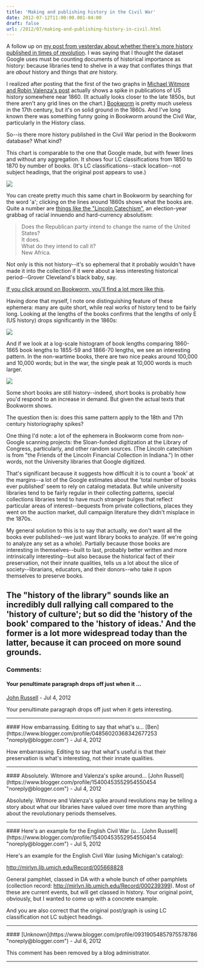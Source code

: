 ```yaml
---
title: 'Making and publishing history in the Civil War'
date: 2012-07-12T11:00:00.001-04:00
draft: false
url: /2012/07/making-and-publishing-history-in-civil.html
---
```


A follow up on [my post from yesterday about whether there's more history published in times of revolution](http://sappingattention.blogspot.com/2012/07/do-revolutionaries-really-read-history.html). I was saying that I thought the dataset Google uses must be counting documents of historical importance as history: because libraries tend to shelve in a way that conflates things that are _about_ history and things that _are_ history.

I realized after posting that the first of the two graphs in [Michael Witmore and Robin Valenza's post](http://winedarksea.org/?p=1520) actually shows a spike in publications of US history somewhere near 1860. (It actually looks closer to the late 1850s, but there aren't any grid lines on the chart.) [Bookworm](http://bookworm.culturomics.org/) is pretty much useless in the 17th century, but it's on solid ground in the 1860s. And I've long known there was something funny going in Bookworm around the Civil War, particularly in the History class.

So--is there more history published in the Civil War period in the Bookworm database? What kind?

This chart is comparable to the one that Google made, but with fewer lines and without any aggregation. It shows four LC classifications from 1850 to 1870 by number of books. (It's LC classifications--stack location--not subject headings, that the original post appears to use.)

[![](http://4.bp.blogspot.com/-AlnIK2po3Wg/T_7YXZrPUvI/AAAAAAAADfc/ti38Yb2oDg8/s640/Publication+spikes+during+the+Civil+War.png)](http://4.bp.blogspot.com/-AlnIK2po3Wg/T_7YXZrPUvI/AAAAAAAADfc/ti38Yb2oDg8/s1600/Publication+spikes+during+the+Civil+War.png)

You can create pretty much this same chart in Bookworm by searching for the word 'a'; clicking on the lines around 1860s shows what the books are. Quite a number are [things like the "Lincoln Catechism",](http://archive.org/stream/lincolncatechism00newy#page/4/mode/2up) an election-year grabbag of racial innuendo and hard-currency absolutism:

> Does the Republican party intend to change the name of the United States?  
> It does.  
> What do they intend to call it?  
> New Africa.

Not only is this not history--it's so ephemeral that it probably wouldn't have made it into the collection if it were about a less interesting historical period--Grover Cleveland's black baby, say.

[If you click around on Bookworm, you'll find a lot more like this](http://bookworm.culturomics.org/#?%7B%22counttype%22%3A%22Number_of_Books%22%2C%22smoothingSpan%22%3A0%2C%22search_limits%22%3A%5B%7B%22word%22%3A%5B%22a%22%5D%2C%22lc0%22%3A%5B%22E%22%5D%7D%5D%7D).

Having done that myself, I note one distinguishing feature of these ephemera: many are quite short, while real works of history tend to be fairly long. Looking at the lengths of the books confirms that the lengths of only E (US history) drops significantly in the 1860s:

![](http://2.bp.blogspot.com/-_13nXxBmRG8/T_7Wrl9yvWI/AAAAAAAADfU/Y5d5aSpxa94/s640/Which+is+coupled+by+a+sharp+drop+in+length.png)

And if we look at a log-scale histogram of book lengths comparing 1860-1865 book lengths to 1855-59 and 1866-70 lengths, we see an interesting pattern. In the non-wartime books, there are two nice peaks around 100,000 and 10,000 words; but in the war, the single peak at 10,000 words is much larger.

[![](http://2.bp.blogspot.com/-tQS4lPI8CuA/T_7Wq5xV1eI/AAAAAAAADfM/M_e5Ld4DD8Q/s640/That+length+is+lots+of+shorter+books,+not+a+general+shift.png)](http://2.bp.blogspot.com/-tQS4lPI8CuA/T_7Wq5xV1eI/AAAAAAAADfM/M_e5Ld4DD8Q/s1600/That+length+is+lots+of+shorter+books,+not+a+general+shift.png)

Some short books are still history--indeed, short books is probably how you'd respond to an increase in demand. But given the actual texts that Bookworm shows.

The question then is: does this same pattern apply to the 18th and 17th century historiography spikes?

One thing I'd note: a lot of the ephemera in Bookworm come from non-Google scanning projects: the Sloan-funded digitization at the Library of Congress, particularly, and other random sources. (The Lincoln catechism is from "the Friends of the Lincoln Financial Collection in Indiana.") In other words, not the University libraries that Google digitized.

That's significant because it suggests how difficult it is to count a 'book' at the margins--a lot of the Google estimates about the 'total number of books ever published' seem to rely on catalog metadata. But while university libraries tend to be fairly regular in their collecting patterns, special collections libraries tend to have much stranger bulges that reflect particular areas of interest--bequests from private collections, places they went on the auction market, dull campaign literature they didn't misplace in the 1870s.

My general solution to this is to say that actually, we don't want all the books ever published--we just want library books to analyze. (If we're going to analyze any set as a whole). Partially because those books are interesting in themselves--built to last, probably better written and more intrinsically interesting--but also because the historical fact of their preservation, not their innate qualities, tells us a lot about the slice of society--librarians, educators, and their donors--who take it upon themselves to preserve books.

## The "history of the library" sounds like an incredibly dull rallying call compared to the 'history of culture'; but so did the 'history of the book' compared to the 'history of ideas.' And the former is a lot more widespread today than the latter, because it can proceed on more sound grounds.

### Comments:

#### Your penultimate paragraph drops off just when it ...

[John Russell](https://www.blogger.com/profile/15400453552954550454 'noreply@blogger.com') - <time datetime="2012-07-12T16:31:01.560-04:00">Jul 4, 2012</time>

Your penultimate paragraph drops off just when it gets interesting.

<hr />
#### How embarrassing. Editing to say that what's u...
[Ben](https://www.blogger.com/profile/04856020368342677253 "noreply@blogger.com") - <time datetime="2012-07-12T17:20:34.120-04:00">Jul 4, 2012</time>

How embarrassing. Editing to say that what's useful is that their preservation is what's interesting, not their innate qualities.

<hr />
#### Absolutely. Witmore and Valenza's spike around...
[John Russell](https://www.blogger.com/profile/15400453552954550454 "noreply@blogger.com") - <time datetime="2012-07-12T21:20:14.108-04:00">Jul 4, 2012</time>

Absolutely. Witmore and Valenza's spike around revolutions may be telling a story about what our libraries have valued over time more than anything about the revolutionary periods themselves.

<hr />
#### Here's an example for the English Civil War (u...
[John Russell](https://www.blogger.com/profile/15400453552954550454 "noreply@blogger.com") - <time datetime="2012-07-13T13:14:39.913-04:00">Jul 5, 2012</time>

Here's an example for the English Civil War (using Michigan's catalog):

http://mirlyn.lib.umich.edu/Record/005668828

General pamphlet, classed in DA with a whole bunch of other pamphlets (collection record: http://mirlyn.lib.umich.edu/Record/000239399). Most of these are current events, but will get classed in history. Your original point, obviously, but I wanted to come up with a concrete example.

And you are also correct that the original post/graph is using LC classification not LC subject headings.

<hr />
#### 
[Unknown](https://www.blogger.com/profile/09319054857975578786 "noreply@blogger.com") - <time datetime="2012-07-14T04:02:16.122-04:00">Jul 6, 2012</time>

This comment has been removed by a blog administrator.

<hr />
